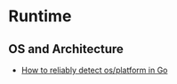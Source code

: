 # Runtime

## OS and Architecture
* [How to reliably detect os/platform in Go](https://stackoverflow.com/questions/19847594/how-to-reliably-detect-os-platform-in-go)
